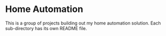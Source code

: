 # Home Automation

This is a group of projects building out my home automation solution. Each sub-directory has its own README file.

